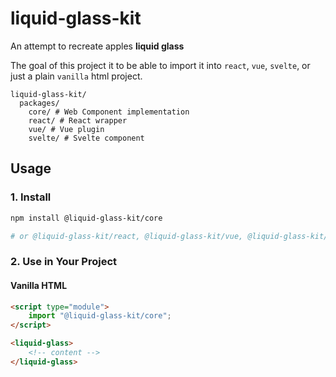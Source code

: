 # liquid-glass-kit

An attempt to recreate apples **liquid glass**

The goal of this project it to be able to import it into `react`, `vue`, `svelte`, or just a plain `vanilla` html project.

```
liquid-glass-kit/
  packages/
    core/ # Web Component implementation
    react/ # React wrapper
    vue/ # Vue plugin
    svelte/ # Svelte component
```

## Usage

### 1. Install

```sh
npm install @liquid-glass-kit/core

# or @liquid-glass-kit/react, @liquid-glass-kit/vue, @liquid-glass-kit/svelte
```

### 2. Use in Your Project

#### Vanilla HTML

```html
<script type="module">
	import "@liquid-glass-kit/core";
</script>

<liquid-glass>
	<!-- content -->
</liquid-glass>
```

